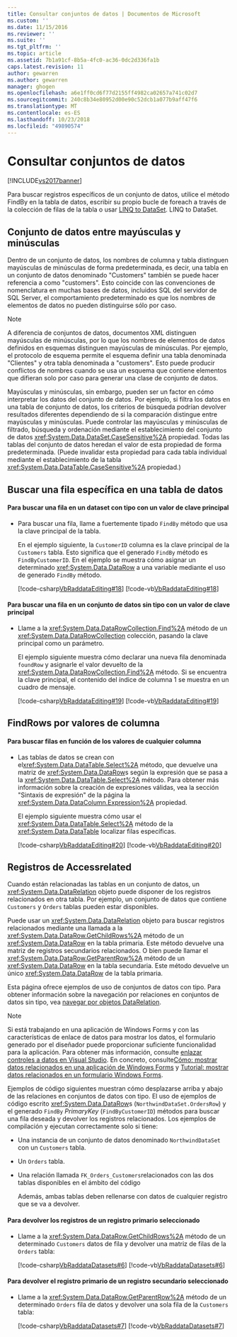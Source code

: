 ```yaml
---
title: Consultar conjuntos de datos | Documentos de Microsoft
ms.custom: ''
ms.date: 11/15/2016
ms.reviewer: ''
ms.suite: ''
ms.tgt_pltfrm: ''
ms.topic: article
ms.assetid: 7b1a91cf-8b5a-4fc0-ac36-0dc2d336fa1b
caps.latest.revision: 11
author: gewarren
ms.author: gewarren
manager: ghogen
ms.openlocfilehash: a6e1ff0cd6f77d2155ff4982ca02657a741c02d7
ms.sourcegitcommit: 240c8b34e80952d00e90c52dcb1a077b9aff47f6
ms.translationtype: MT
ms.contentlocale: es-ES
ms.lasthandoff: 10/23/2018
ms.locfileid: "49890574"
---
```

# <a name="query-datasets"></a>Consultar conjuntos de datos
[!INCLUDE[vs2017banner](../includes/vs2017banner.md)]

  
Para buscar registros específicos de un conjunto de datos, utilice el método FindBy en la tabla de datos, escribir su propio bucle de foreach a través de la colección de filas de la tabla o usar [LINQ to DataSet](http://msdn.microsoft.com/library/743e3755-3ecb-45a2-8d9b-9ed41f0dcf17). LINQ to DataSet.  
  
## <a name="dataset-case-sensitivity"></a>Conjunto de datos entre mayúsculas y minúsculas  
 Dentro de un conjunto de datos, los nombres de columna y tabla distinguen mayúsculas de minúsculas de forma predeterminada, es decir, una tabla en un conjunto de datos denominado "Customers" también se puede hacer referencia a como "customers". Esto coincide con las convenciones de nomenclatura en muchas bases de datos, incluidos SQL del servidor de SQL Server, el comportamiento predeterminado es que los nombres de elementos de datos no pueden distinguirse sólo por caso.  
  
> [!NOTE]
>  A diferencia de conjuntos de datos, documentos XML distinguen mayúsculas de minúsculas, por lo que los nombres de elementos de datos definidos en esquemas distinguen mayúsculas de minúsculas. Por ejemplo, el protocolo de esquema permite el esquema definir una tabla denominada "Clientes" y otra tabla denominada a "customers". Esto puede producir conflictos de nombres cuando se usa un esquema que contiene elementos que difieran solo por caso para generar una clase de conjunto de datos.  
  
 Mayúsculas y minúsculas, sin embargo, pueden ser un factor en cómo interpretar los datos del conjunto de datos. Por ejemplo, si filtra los datos en una tabla de conjunto de datos, los criterios de búsqueda podrían devolver resultados diferentes dependiendo de si la comparación distingue entre mayúsculas y minúsculas. Puede controlar las mayúsculas y minúsculas de filtrado, búsqueda y ordenación mediante el establecimiento del conjunto de datos <xref:System.Data.DataSet.CaseSensitive%2A> propiedad. Todas las tablas del conjunto de datos heredan el valor de esta propiedad de forma predeterminada. (Puede invalidar esta propiedad para cada tabla individual mediante el establecimiento de la tabla <xref:System.Data.DataTable.CaseSensitive%2A> propiedad.)  
  
## <a name="locate-a-specific-row-in-a-data-table"></a>Buscar una fila específica en una tabla de datos  
  
#### <a name="to-find-a-row-in-a-typed-dataset-with-a-primary-key-value"></a>Para buscar una fila en un dataset con tipo con un valor de clave principal  
  
-   Para buscar una fila, llame a fuertemente tipado `FindBy` método que usa la clave principal de la tabla.  
  
     En el ejemplo siguiente, la `CustomerID` columna es la clave principal de la `Customers` tabla. Esto significa que el generado `FindBy` método es `FindByCustomerID`. En el ejemplo se muestra cómo asignar un determinado <xref:System.Data.DataRow> a una variable mediante el uso de generado `FindBy` método.  
  
     [!code-csharp[VbRaddataEditing#18](../snippets/csharp/VS_Snippets_VBCSharp/VbRaddataEditing/CS/Form1.cs#18)]
     [!code-vb[VbRaddataEditing#18](../snippets/visualbasic/VS_Snippets_VBCSharp/VbRaddataEditing/VB/Form1.vb#18)]  
  
#### <a name="to-find-a-row-in-an-untyped-dataset-with-a-primary-key-value"></a>Para buscar una fila en un conjunto de datos sin tipo con un valor de clave principal  
  
-   Llame a la <xref:System.Data.DataRowCollection.Find%2A> método de un <xref:System.Data.DataRowCollection> colección, pasando la clave principal como un parámetro.  
  
     El ejemplo siguiente muestra cómo declarar una nueva fila denominada `foundRow` y asignarle el valor devuelto de la <xref:System.Data.DataRowCollection.Find%2A> método. Si se encuentra la clave principal, el contenido del índice de columna 1 se muestra en un cuadro de mensaje.  
  
     [!code-csharp[VbRaddataEditing#19](../snippets/csharp/VS_Snippets_VBCSharp/VbRaddataEditing/CS/Form1.cs#19)]
     [!code-vb[VbRaddataEditing#19](../snippets/visualbasic/VS_Snippets_VBCSharp/VbRaddataEditing/VB/Form1.vb#19)]  
  
## <a name="findrows-by-column-values"></a>FindRows por valores de columna  
  
#### <a name="to-find-rows-based-on-the-values-in-any-column"></a>Para buscar filas en función de los valores de cualquier columna  
  
-   Las tablas de datos se crean con el<xref:System.Data.DataTable.Select%2A> método, que devuelve una matriz de <xref:System.Data.DataRow>s según la expresión que se pasa a la <xref:System.Data.DataTable.Select%2A> método. Para obtener más información sobre la creación de expresiones válidas, vea la sección "Sintaxis de expresión" de la página la <xref:System.Data.DataColumn.Expression%2A> propiedad.  
  
     El ejemplo siguiente muestra cómo usar el <xref:System.Data.DataTable.Select%2A> método de la <xref:System.Data.DataTable> localizar filas específicas.  
  
     [!code-csharp[VbRaddataEditing#20](../snippets/csharp/VS_Snippets_VBCSharp/VbRaddataEditing/CS/Form1.cs#20)]
     [!code-vb[VbRaddataEditing#20](../snippets/visualbasic/VS_Snippets_VBCSharp/VbRaddataEditing/VB/Form1.vb#20)]  
  
## <a name="accessrelated-records"></a>Registros de Accessrelated  
 Cuando están relacionadas las tablas en un conjunto de datos, un <xref:System.Data.DataRelation> objeto puede disponer de los registros relacionados en otra tabla. Por ejemplo, un conjunto de datos que contiene `Customers` y `Orders` tablas pueden estar disponibles.  
  
 Puede usar un <xref:System.Data.DataRelation> objeto para buscar registros relacionados mediante una llamada a la <xref:System.Data.DataRow.GetChildRows%2A> método de un <xref:System.Data.DataRow> en la tabla primaria. Este método devuelve una matriz de registros secundarios relacionados. O bien puede llamar el <xref:System.Data.DataRow.GetParentRow%2A> método de un <xref:System.Data.DataRow> en la tabla secundaria. Este método devuelve un único <xref:System.Data.DataRow> de la tabla primaria.  
  
 Esta página ofrece ejemplos de uso de conjuntos de datos con tipo. Para obtener información sobre la navegación por relaciones en conjuntos de datos sin tipo, vea [navegar por objetos DataRelation](http://msdn.microsoft.com/library/e5e673f4-9b44-45ae-aaea-c504d1cc5d3e).  
  
> [!NOTE]
>  Si está trabajando en una aplicación de Windows Forms y con las características de enlace de datos para mostrar los datos, el formulario generado por el diseñador puede proporcionar suficiente funcionalidad para la aplicación. Para obtener más información, consulte [enlazar controles a datos en Visual Studio](../data-tools/bind-controls-to-data-in-visual-studio.md). En concreto, consulte[Cómo: mostrar datos relacionados en una aplicación de Windows Forms](../data-tools/how-to-display-related-data-in-a-windows-forms-application.md) y [Tutorial: mostrar datos relacionados en un formulario Windows Forms](../data-tools/walkthrough-displaying-related-data-on-a-windows-form.md).  
  
 Ejemplos de código siguientes muestran cómo desplazarse arriba y abajo de las relaciones en conjuntos de datos con tipo. El uso de ejemplos de código escrito <xref:System.Data.DataRow>s (`NorthwindDataSet.OrdersRow`) y el generado `FindBy` *PrimaryKey* (`FindByCustomerID`) métodos para buscar una fila deseada y devolver los registros relacionados. Los ejemplos de compilación y ejecutan correctamente solo si tiene:  
  
- Una instancia de un conjunto de datos denominado `NorthwindDataSet` con un `Customers` tabla.  
  
- Un `Orders` tabla.  
  
- Una relación llamada `FK_Orders_Customers`relacionados con las dos tablas disponibles en el ámbito del código  
  
  Además, ambas tablas deben rellenarse con datos de cualquier registro que se va a devolver.  
  
#### <a name="to-return-the-child-records-of-a-selected-parent-record"></a>Para devolver los registros de un registro primario seleccionado  
  
-   Llame a la <xref:System.Data.DataRow.GetChildRows%2A> método de un determinado `Customers` datos de fila y devolver una matriz de filas de la `Orders` tabla:  
  
     [!code-csharp[VbRaddataDatasets#6](../snippets/csharp/VS_Snippets_VBCSharp/VbRaddataDatasets/CS/Form1.cs#6)]
     [!code-vb[VbRaddataDatasets#6](../snippets/visualbasic/VS_Snippets_VBCSharp/VbRaddataDatasets/VB/Form1.vb#6)]  
  
#### <a name="to-return-the-parent-record-of-a-selected-child-record"></a>Para devolver el registro primario de un registro secundario seleccionado  
  
-   Llame a la <xref:System.Data.DataRow.GetParentRow%2A> método de un determinado `Orders` fila de datos y devolver una sola fila de la `Customers` tabla:  
  
     [!code-csharp[VbRaddataDatasets#7](../snippets/csharp/VS_Snippets_VBCSharp/VbRaddataDatasets/CS/Form1.cs#7)]
     [!code-vb[VbRaddataDatasets#7](../snippets/visualbasic/VS_Snippets_VBCSharp/VbRaddataDatasets/VB/Form1.vb#7)]

